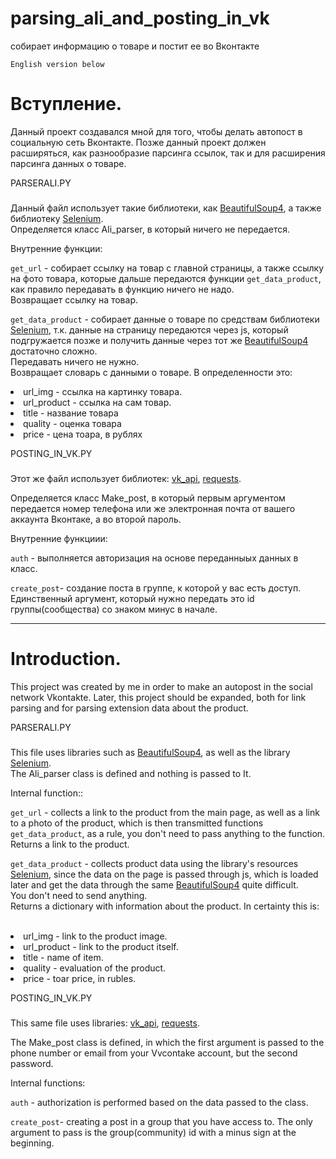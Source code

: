 # parsing_ali_and_posting_in_vk
собирает информацию о товаре и постит ее во Вконтакте

`English version below`

# Вступление.

Данный проект создавался мной для того, чтобы делать автопост в социальную сеть Вконтакте. 
Позже данный проект должен расширяться, как разнообразие парсинга ссылок, так и для расширения парсинга
данных о товаре.

PARSERALI.PY
###

Данный файл использует такие библиотеки, как [BeautifulSoup4](https://pypi.org/project/beautifulsoup4/), а также библиотеку [Selenium](https://pypi.org/project/selenium/).
<br>
Определяется класс Ali_parser, в который ничего не передается.

Внутренние функции:

`get_url` - собирает ссылку на товар с главной страницы, а также ссылку на фото товара, которые дальше передаются
функции `get_data_product`, как правило передавать в функцию ничего не надо.
<br>
Возвращает ссылку на товар.

`get_data_product` - собирает данные о товаре по средствам библиотеки [Selenium](https://pypi.org/project/selenium/), т.к. данные на страницу передаются через js, который подгружается позже и получить данные через тот же [BeautifulSoup4](https://pypi.org/project/beautifulsoup4/) достаточно сложно. 
<br>
Передавать ничего не нужно.
<br>
Возвращает словарь с данными о товаре. В определенности это:
<br>

<li>url_img - ссылка на картинку товара.
<li>url_product - ссылка на сам товар.
<li>title - название товара
<li>quality - оценка товара
<li>price - цена тоара, в рублях


POSTING_IN_VK.PY
###

Этот же файл использует библиотек: [vk_api](https://pypi.org/project/vk-api/), [requests](https://pypi.org/project/requests/).
<br>

Определяется класс Make_post, в который первым аргументом передается номер телефона или же электронная почта от вашего аккаунта Вконтаке, а во второй пароль.

Внутренние функциии:

`auth` - выполняется авторизация на основе переданныых данных в класс.
<br>

`create_post`- создание поста в группе, к которой у вас есть доступ. Единственный аргумент, который нужно передать это id группы(сообщества) со знаком минус в начале.

---------------
# Introduction.


This project was created by me in order to make an autopost in the social network Vkontakte. 
Later, this project should be expanded, both for link parsing and for parsing extension
data about the product.


PARSERALI.PY
###

This file uses libraries such as [BeautifulSoup4](https://pypi.org/project/beautifulsoup4/), as well as the library [Selenium](https://pypi.org/project/selenium/).
<br>
The Ali_parser class is defined and nothing is passed to It.

Internal function::

`get_url` - collects a link to the product from the main page, as well as a link to a photo of the product, which is then transmitted
functions `get_data_product`, as a rule, you don't need to pass anything to the function.
<br>
Returns a link to the product.

`get_data_product` - collects product data using the library's resources [Selenium](https://pypi.org/project/selenium/), since the data on the page is passed through js, which is loaded later and get the data through the same [BeautifulSoup4](https://pypi.org/project/beautifulsoup4/) quite difficult.
<br>
You don't need to send anything.
<br>
Returns a dictionary with information about the product. In certainty this is:

<br>

<li>url_img - link to the product image.
<li>url_product - link to the product itself.
<li>title - name of item.
<li>quality - evaluation of the product.
<li>price - toar price, in rubles.


POSTING_IN_VK.PY
###

This same file uses libraries: [vk_api](https://pypi.org/project/vk-api/), [requests](https://pypi.org/project/requests/).
<br>

The Make_post class is defined, in which the first argument is passed to the phone number or email from your Vvcontake account, but the second password.

Internal functions:

`auth` - authorization is performed based on the data passed to the class.
<br>

`create_post`- creating a post in a group that you have access to. The only argument to pass is the group(community) id with a minus sign at the beginning.






























